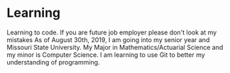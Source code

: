 # Learning
Learning to code. If you are future job employer please don't look at my mistakes 
As of August 30th, 2019, I am going into my senior year and Missouri State University.
My Major in Mathematics/Actuarial Science and my minor is Computer Science. 
I am learning to use Git to better my understanding of programming. 
